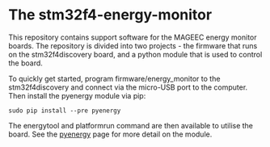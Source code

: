 The stm32f4-energy-monitor
==========================

This repository contains support software for the MAGEEC energy monitor boards. The repository is divided into two projects - the firmware that runs on the stm32f4discovery board, and a python module that is used to control the board.

To quickly get started, program firmware/energy_monitor to the stm32f4discovery and connect via the micro-USB port to the computer. Then install the pyenergy module via pip:

    sudo pip install --pre pyenergy

The energytool and platformrun command are then available to utilise the board. See the [pyenergy](https://pypi.python.org/pypi/pyenergy/) page for more detail on the module.
